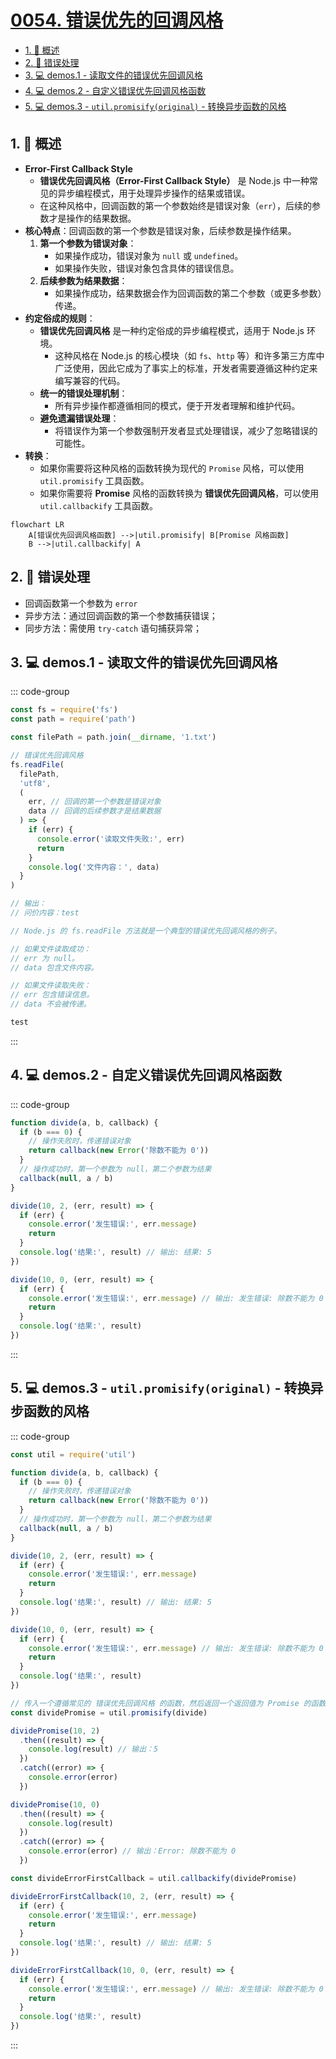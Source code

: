 # [0054. 错误优先的回调风格](https://github.com/tnotesjs/TNotes.nodejs/tree/main/notes/0054.%20%E9%94%99%E8%AF%AF%E4%BC%98%E5%85%88%E7%9A%84%E5%9B%9E%E8%B0%83%E9%A3%8E%E6%A0%BC)

<!-- region:toc -->

- [1. 📝 概述](#1--概述)
- [2. 📒 错误处理](#2--错误处理)
- [3. 💻 demos.1 - 读取文件的错误优先回调风格](#3--demos1---读取文件的错误优先回调风格)
- [4. 💻 demos.2 - 自定义错误优先回调风格函数](#4--demos2---自定义错误优先回调风格函数)
- [5. 💻 demos.3 - `util.promisify(original)` - 转换异步函数的风格](#5--demos3---utilpromisifyoriginal---转换异步函数的风格)

<!-- endregion:toc -->

## 1. 📝 概述

- **Error-First Callback Style**
  - **错误优先回调风格（Error-First Callback Style）** 是 Node.js 中一种常见的异步编程模式，用于处理异步操作的结果或错误。
  - 在这种风格中，回调函数的第一个参数始终是错误对象（`err`），后续的参数才是操作的结果数据。
- **核心特点**：回调函数的第一个参数是错误对象，后续参数是操作结果。
  1. **第一个参数为错误对象**：
     - 如果操作成功，错误对象为 `null` 或 `undefined`。
     - 如果操作失败，错误对象包含具体的错误信息。
  2. **后续参数为结果数据**：
     - 如果操作成功，结果数据会作为回调函数的第二个参数（或更多参数）传递。
- **约定俗成的规则**：
  - **错误优先回调风格** 是一种约定俗成的异步编程模式，适用于 Node.js 环境。
    - 这种风格在 Node.js 的核心模块（如 `fs`、`http` 等）和许多第三方库中广泛使用，因此它成为了事实上的标准，开发者需要遵循这种约定来编写兼容的代码。
  - **统一的错误处理机制**：
    - 所有异步操作都遵循相同的模式，便于开发者理解和维护代码。
  - **避免遗漏错误处理**：
    - 将错误作为第一个参数强制开发者显式处理错误，减少了忽略错误的可能性。
- **转换**：
  - 如果你需要将这种风格的函数转换为现代的 `Promise` 风格，可以使用 `util.promisify` 工具函数。
  - 如果你需要将 **Promise** 风格的函数转换为 **错误优先回调风格**，可以使用 `util.callbackify` 工具函数。

```mermaid
flowchart LR
    A[错误优先回调风格函数] -->|util.promisify| B[Promise 风格函数]
    B -->|util.callbackify| A
```

## 2. 📒 错误处理

- 回调函数第一个参数为 `error`
- 异步方法：通过回调函数的第一个参数捕获错误；
- 同步方法：需使用 `try-catch` 语句捕获异常；

## 3. 💻 demos.1 - 读取文件的错误优先回调风格

::: code-group

```javascript [1.cjs]
const fs = require('fs')
const path = require('path')

const filePath = path.join(__dirname, '1.txt')

// 错误优先回调风格
fs.readFile(
  filePath,
  'utf8',
  (
    err, // 回调的第一个参数是错误对象
    data // 回调的后续参数才是结果数据
  ) => {
    if (err) {
      console.error('读取文件失败:', err)
      return
    }
    console.log('文件内容：', data)
  }
)

// 输出：
// 问价内容：test

// Node.js 的 fs.readFile 方法就是一个典型的错误优先回调风格的例子。

// 如果文件读取成功：
// err 为 null。
// data 包含文件内容。

// 如果文件读取失败：
// err 包含错误信息。
// data 不会被传递。
```

```txt [1.txt]
test
```

:::

## 4. 💻 demos.2 - 自定义错误优先回调风格函数

::: code-group

```javascript [1.cjs]
function divide(a, b, callback) {
  if (b === 0) {
    // 操作失败时，传递错误对象
    return callback(new Error('除数不能为 0'))
  }
  // 操作成功时，第一个参数为 null，第二个参数为结果
  callback(null, a / b)
}

divide(10, 2, (err, result) => {
  if (err) {
    console.error('发生错误:', err.message)
    return
  }
  console.log('结果:', result) // 输出: 结果: 5
})

divide(10, 0, (err, result) => {
  if (err) {
    console.error('发生错误:', err.message) // 输出: 发生错误: 除数不能为 0
    return
  }
  console.log('结果:', result)
})
```

:::

## 5. 💻 demos.3 - `util.promisify(original)` - 转换异步函数的风格

::: code-group

```javascript [1.cjs]
const util = require('util')

function divide(a, b, callback) {
  if (b === 0) {
    // 操作失败时，传递错误对象
    return callback(new Error('除数不能为 0'))
  }
  // 操作成功时，第一个参数为 null，第二个参数为结果
  callback(null, a / b)
}

divide(10, 2, (err, result) => {
  if (err) {
    console.error('发生错误:', err.message)
    return
  }
  console.log('结果:', result) // 输出: 结果: 5
})

divide(10, 0, (err, result) => {
  if (err) {
    console.error('发生错误:', err.message) // 输出: 发生错误: 除数不能为 0
    return
  }
  console.log('结果:', result)
})

// 传入一个遵循常见的 错误优先回调风格 的函数，然后返回一个返回值为 Promise 的函数。
const dividePromise = util.promisify(divide)

dividePromise(10, 2)
  .then((result) => {
    console.log(result) // 输出：5
  })
  .catch((error) => {
    console.error(error)
  })

dividePromise(10, 0)
  .then((result) => {
    console.log(result)
  })
  .catch((error) => {
    console.error(error) // 输出：Error: 除数不能为 0
  })

const divideErrorFirstCallback = util.callbackify(dividePromise)

divideErrorFirstCallback(10, 2, (err, result) => {
  if (err) {
    console.error('发生错误:', err.message)
    return
  }
  console.log('结果:', result) // 输出: 结果: 5
})

divideErrorFirstCallback(10, 0, (err, result) => {
  if (err) {
    console.error('发生错误:', err.message) // 输出: 发生错误: 除数不能为 0
    return
  }
  console.log('结果:', result)
})
```

:::
